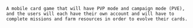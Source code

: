     A mobile card game that will have PVP mode and campaign mode (PVE), and the users will each have their own account and will have to complete missions and farm resources in order to evolve their cards.
